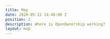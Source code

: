 ```yaml
---
title: Map
date: 2020-05-12 14:48:00 Z
position: 2
description: Where is OpenOwnership working?
layout: map
---
```

